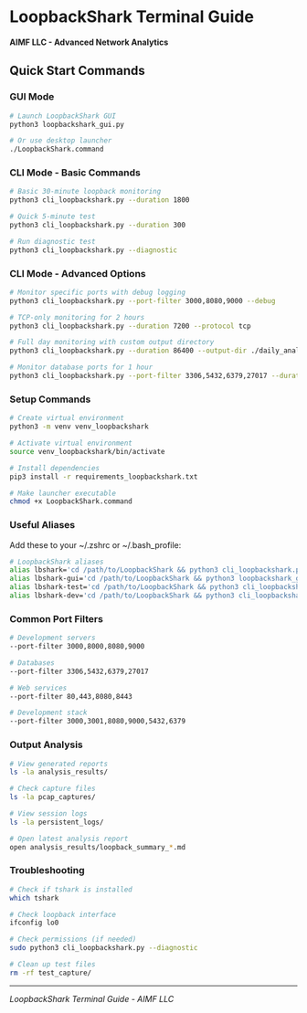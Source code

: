 # LoopbackShark Terminal Guide
**AIMF LLC - Advanced Network Analytics**

## Quick Start Commands

### GUI Mode
```bash
# Launch LoopbackShark GUI
python3 loopbackshark_gui.py

# Or use desktop launcher
./LoopbackShark.command
```

### CLI Mode - Basic Commands
```bash
# Basic 30-minute loopback monitoring
python3 cli_loopbackshark.py --duration 1800

# Quick 5-minute test
python3 cli_loopbackshark.py --duration 300

# Run diagnostic test
python3 cli_loopbackshark.py --diagnostic
```

### CLI Mode - Advanced Options
```bash
# Monitor specific ports with debug logging
python3 cli_loopbackshark.py --port-filter 3000,8080,9000 --debug

# TCP-only monitoring for 2 hours  
python3 cli_loopbackshark.py --duration 7200 --protocol tcp

# Full day monitoring with custom output directory
python3 cli_loopbackshark.py --duration 86400 --output-dir ./daily_analysis

# Monitor database ports for 1 hour
python3 cli_loopbackshark.py --port-filter 3306,5432,6379,27017 --duration 3600
```

### Setup Commands
```bash
# Create virtual environment
python3 -m venv venv_loopbackshark

# Activate virtual environment  
source venv_loopbackshark/bin/activate

# Install dependencies
pip3 install -r requirements_loopbackshark.txt

# Make launcher executable
chmod +x LoopbackShark.command
```

### Useful Aliases
Add these to your ~/.zshrc or ~/.bash_profile:

```bash
# LoopbackShark aliases
alias lbshark='cd /path/to/LoopbackShark && python3 cli_loopbackshark.py'
alias lbshark-gui='cd /path/to/LoopbackShark && python3 loopbackshark_gui.py'
alias lbshark-test='cd /path/to/LoopbackShark && python3 cli_loopbackshark.py --diagnostic'
alias lbshark-dev='cd /path/to/LoopbackShark && python3 cli_loopbackshark.py --port-filter 3000,8080,8081,9000 --duration 3600'
```

### Common Port Filters
```bash
# Development servers
--port-filter 3000,8000,8080,9000

# Databases  
--port-filter 3306,5432,6379,27017

# Web services
--port-filter 80,443,8080,8443

# Development stack
--port-filter 3000,3001,8080,9000,5432,6379
```

### Output Analysis
```bash
# View generated reports
ls -la analysis_results/

# Check capture files
ls -la pcap_captures/

# View session logs
ls -la persistent_logs/

# Open latest analysis report
open analysis_results/loopback_summary_*.md
```

### Troubleshooting
```bash
# Check if tshark is installed
which tshark

# Check loopback interface
ifconfig lo0

# Check permissions (if needed)
sudo python3 cli_loopbackshark.py --diagnostic

# Clean up test files
rm -rf test_capture/
```

---
*LoopbackShark Terminal Guide - AIMF LLC*
